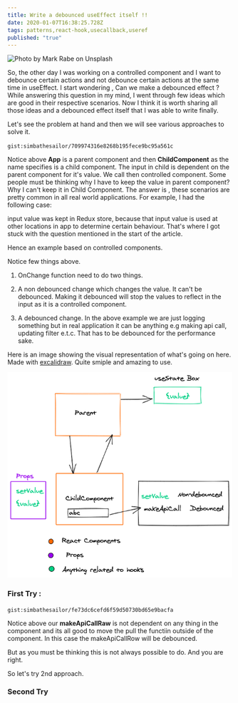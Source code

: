 ```yaml
---
title: Write a debounced useEffect itself !!
date: 2020-01-07T16:38:25.728Z
tags: patterns,react-hook,usecallback,useref
published: "true"
---
```


![Photo by Mark Rabe on Unsplash](https://images.unsplash.com/photo-1502780809386-f4ed7a4a4c59?ixlib=rb-1.2.1&ixid=eyJhcHBfaWQiOjEyMDd9&auto=format&fit=crop&w=800&q=60)

So, the other day I was working on a controlled component and I want to debounce certain actions and not debounce certain actions at the same time in useEffect. I start wondering , Can we make a debounced effect ?
While answering this question in my mind, I went through few ideas which are good in their respective scenarios. Now I think it is worth sharing all those ideas and a debounced effect itself that I was able to write finally.

Let's see the problem at hand and then we will see various approaches to solve it.

`gist:simbathesailor/709974316e8268b195fece9bc95a561c`

Notice above **App** is a parent component and then **ChildComponent** as the name specifies is a child component. The input in child is dependent on the parent component for it's value. We call then controlled component. Some people must be thinking why I have to keep the value in parent component? Why I can't keep it in Child Component. The answer is , these scenarios are pretty common in all real world applications. For example, I had the following case:

input value was kept in Redux store, because that input value is used at other locations in app to determine certain behaviour. That's where I got stuck with the question mentioned in the start of the article.

Hence an example based on controlled components.

Notice few things above.

1. OnChange function need to do two things.

2. A non debounced change which changes the value. It can't be debounced. Making it debounced will stop the values to reflect in the input as it is a controlled component.

3. A debounced change. In the above example we are just logging something but in real application it can be anything e.g making api call, updating filter e.t.c. That has to be debounced for the performance sake.

Here is an image showing the visual representation of what's going on here. Made with [excalidraw](https://www.excalidraw.com). Quite smiple and amazing to use.

![Problem Visual Image](./debouncedeffectdraw1.png)

### First Try :

`gist:simbathesailor/fe73dc6cefd6f59d50730bd65e9bacfa`

Notice above our **makeApiCallRaw** is not dependent on any thing in the component and its all good to move the pull the functiin outside of the component. In this case the makeApiCallRow will be debounced.

But as you must be thinking this is not always possible to do. And you are right.

So let's try 2nd approach.

### Second Try
